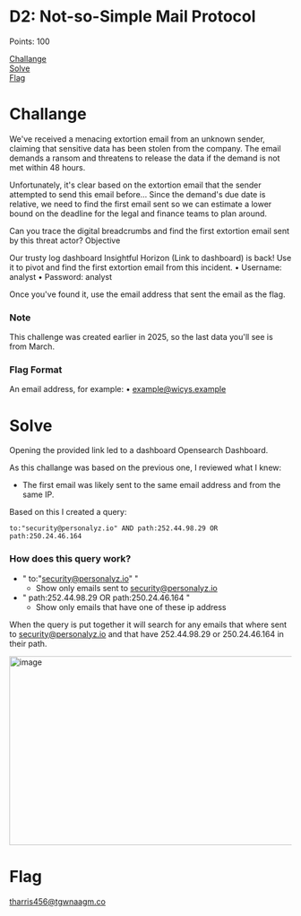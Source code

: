 # D2: Not-so-Simple Mail Protocol

Points: 100

[Challange](#Challange)  
[Solve](#Solve)  
[Flag](#Flag)  

# Challange
We've received a menacing extortion email from an unknown sender, claiming that sensitive data has been stolen from the company. The email demands a ransom and threatens to release the data if the demand is not met within 48 hours.

Unfortunately, it's clear based on the extortion email that the sender attempted to send this email before... Since the demand's due date is relative, we need to find the first email sent so we can estimate a lower bound on the deadline for the legal and finance teams to plan around.

Can you trace the digital breadcrumbs and find the first extortion email sent by this threat actor?
Objective

Our trusty log dashboard Insightful Horizon (Link to dashboard) is back! Use it to pivot and find the first extortion email from this incident.
•	Username: analyst
•	Password: analyst

Once you've found it, use the email address that sent the email as the flag.

### Note
This challenge was created earlier in 2025, so the last data you'll see is from March.

### Flag Format
An email address, for example:
•	example@wicys.example

# Solve
Opening the provided link led to a dashboard Opensearch Dashboard.

As this challange was based on the previous one, I reviewed what I knew: 
- The first email was likely sent to the same email address and from the same IP.

Based on this I created a query:

```
to:"security@personalyz.io" AND path:252.44.98.29 OR path:250.24.46.164
```

### How does this query work?
- " to:"security@personalyz.io" "
  - Show only emails sent to security@personalyz.io
- " path:252.44.98.29 OR path:250.24.46.164 "
  - Show only emails that have one of these ip address

When the query is put together it will search for any emails that where sent to security@personalyz.io and that have 252.44.98.29 or 250.24.46.164 in their path.

<img width="676" height="337" alt="image" src="https://github.com/user-attachments/assets/7249ce98-c4b0-4eef-8576-12363289f860" />

# Flag

tharris456@tgwnaagm.co
